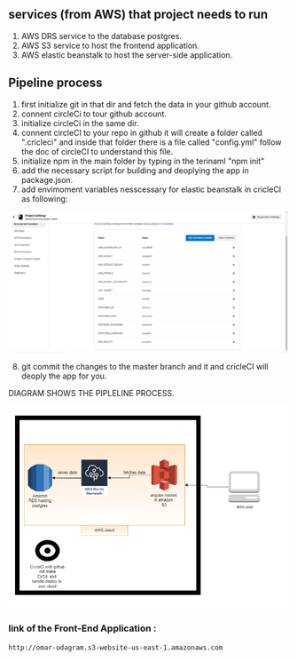 ## services (from AWS) that project needs to run
1. AWS DRS service to the database postgres.
2. AWS S3 service to host the frontend application.
3. AWS elastic beanstalk to host the server-side application.


## Pipeline process
1. first initialize git in that dir and fetch the data in your github account.
2. connent circleCi to tour github account.
3. initialize circleCi in the same dir.
4. connent circleCI to your repo in github it will create a folder called ".cricleci" and inside that folder there is a file called "config.yml" follow the doc of circleCI to understand this file.
5. initialize npm in the main folder by typing in the terinaml "npm init"
6. add the necessary script for building and deoplying the app in package.json.
7. add envimoment variables nesscessary for elastic beanstalk in cricleCI as following:
<img src="/screenshots/cricleCI/secret keys.PNG">

8. git commit the changes to the master branch and it and cricleCI will deoply the app for you.

DIAGRAM SHOWS THE PIPLELINE PROCESS.

<img src="/screenshots/cricleCI/diagram.png">

### link of the Front-End Application :
    http://omar-udagram.s3-website-us-east-1.amazonaws.com